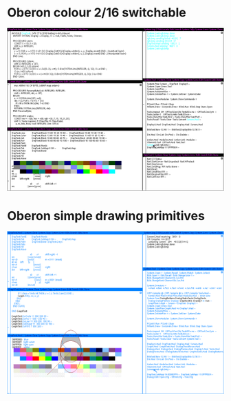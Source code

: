 # Oberon colour 2/16 switchable

![RGB](Oberon-Band.png?raw=true "Band")

# Oberon simple drawing primitives

![RGB](Oberon-Graph.png?raw=true "Graph")


